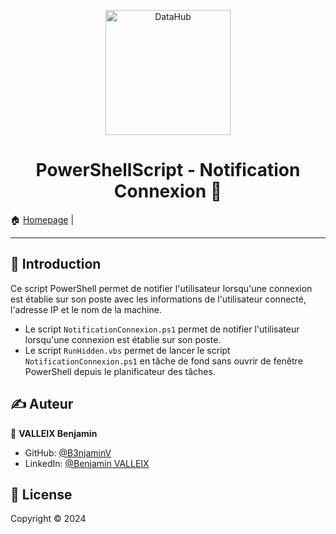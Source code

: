 <p align="center">
<img alt="DataHub" src="https://jccolinbtssio.wordpress.com/wp-content/uploads/2022/04/powershell_logo.png?w=450" height="200px"
</p>
<h1 align="center"> PowerShellScript - Notification Connexion 👋</h1>

🏠 [Homepage](https://github.com/B3njaminV/powershell-notification-script) |

---

## 📣 Introduction

Ce script PowerShell permet de notifier l'utilisateur lorsqu'une connexion est établie sur son poste avec les informations de l'utilisateur connecté, l'adresse IP et le nom de la machine.
- Le script `NotificationConnexion.ps1` permet de notifier l'utilisateur lorsqu'une connexion est établie sur son poste.
- Le script `RunHidden.vbs` permet de lancer le script `NotificationConnexion.ps1` en tâche de fond sans ouvrir de fenêtre PowerShell depuis le planificateur des tâches.


## ✍️ Auteur

👤 **VALLEIX Benjamin**

* GitHub: [@B3njaminV](https://github.com/B3njaminV)
* LinkedIn: [@Benjamin VALLEIX](https://www.linkedin.com/in/benjamin-valleix-27115719a)

## 📝 License

Copyright © 2024
